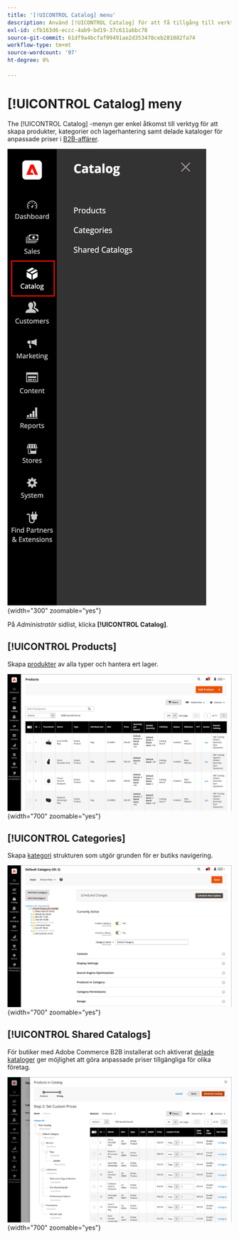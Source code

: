 ```yaml
---
title: '[!UICONTROL Catalog] menu'
description: Använd [!UICONTROL Catalog] för att få tillgång till verktyg för att skapa produkter, kategorier och lagerhantering.
exl-id: cfb163d6-eccc-4ab9-bd19-37c611abbc78
source-git-commit: 61df9a4bcfaf09491ae2d353478ceb281082fa74
workflow-type: tm+mt
source-wordcount: '97'
ht-degree: 0%

---
```


# [!UICONTROL Catalog] meny

The [!UICONTROL Catalog] -menyn ger enkel åtkomst till verktyg för att skapa produkter, kategorier och lagerhantering samt delade kataloger för anpassade priser i [B2B-affärer](https://experienceleague.adobe.com/docs/commerce-admin/b2b/introduction.html).

![Menyn Katalog](./assets/admin-menu-catalog.png){width="300" zoomable="yes"}

På _Administratör_ sidlist, klicka **[!UICONTROL Catalog]**.

## [!UICONTROL Products]

Skapa [produkter](products-list.md) av alla typer och hantera ert lager.

![Produktstödraster](./assets/products-grid.png){width="700" zoomable="yes"}

## [!UICONTROL Categories]

Skapa [kategori](categories.md) strukturen som utgör grunden för er butiks navigering.

![Kategoriarbetsyta](./assets/category-workspace.png){width="700" zoomable="yes"}

## [!UICONTROL Shared Catalogs]

För butiker med Adobe Commerce B2B installerat och aktiverat [delade kataloger](https://experienceleague.adobe.com/docs/commerce-admin/b2b/shared-catalogs/catalog-shared.html) ger möjlighet att göra anpassade priser tillgängliga för olika företag.

![Delade katalogprodukter](./assets/shared-catalog-setup.png){width="700" zoomable="yes"}
